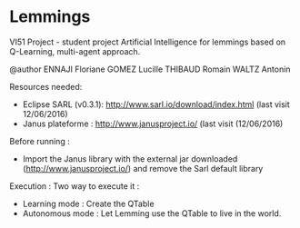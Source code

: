 # Lemmings
VI51 Project - student project
Artificial Intelligence for lemmings based on Q-Learning, multi-agent approach.

@author
ENNAJI Floriane
GOMEZ Lucille
THIBAUD Romain
WALTZ Antonin 

Resources needed:
  - Eclipse SARL (v0.3.1): http://www.sarl.io/download/index.html (last visit 12/06/2016)
  - Janus plateforme : http://www.janusproject.io/ (last visit (12/06/2016)
  
Before running :
  - Import the Janus library with the external jar downloaded (http://www.janusproject.io/) and remove the Sarl default library
  
Execution :
Two way to execute it :
  - Learning mode : Create the QTable 
  - Autonomous mode : Let Lemming use the QTable to live in the world.  

